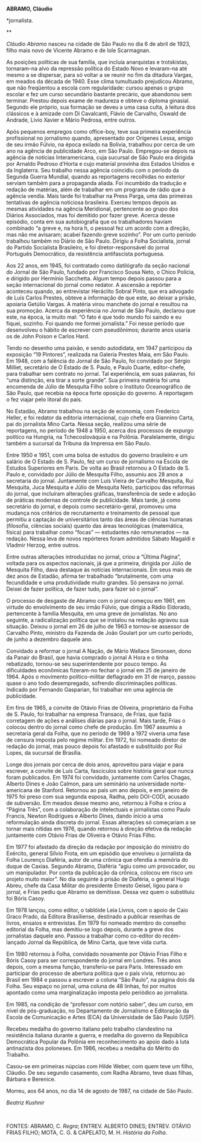 **ABRAMO, Cláudio**

\*jornalista.

** 

*Cláudio Abramo* nasceu na cidade de São Paulo no dia 6 de abril de
1923, filho mais novo de Vicente Abramo e de Iole Scarmagnan.

As posições políticas de sua família, que incluía anarquistas e
trotskistas, tornaram-na alvo da repressão política do Estado Novo e
levaram-na até mesmo a se dispersar, para só voltar a se reunir no fim
da ditadura Vargas, em meados da década de 1940. Esse clima tumultuado
prejudicou Abramo, que não freqüentou a escola com regularidade: cursou
apenas o grupo escolar e fez um curso secundário bastante precário, que
abandonou sem terminar. Prestou depois exame de madureza e obteve o
diploma ginasial. Segundo ele próprio, sua formação se deveu a uma casa
culta, à leitura dos clássicos e à amizade com Di Cavalcanti, Flávio de
Carvalho, Oswald de Andrade, Lívio Xavier e Mário Pedrosa, entre outros.

Após pequenos empregos como office-boy, teve sua primeira experiência
profissional no jornalismo quando, apresentado por Orígenes Lessa, amigo
de seu irmão Fúlvio, na época exilado na Bolívia, trabalhou por cerca de
um ano na agência de publicidade Arco, em São Paulo. Empregou-se depois
na agência de notícias Interamericana, cuja sucursal de São Paulo era
dirigida por Arnaldo Pedroso d’Horta e cujo material provinha dos
Estados Unidos e da Inglaterra. Seu trabalho nessa agência coincidiu com
o período da Segunda Guerra Mundial, quando as reportagens recolhidas no
exterior serviam também para a propaganda aliada. Foi incumbido da
tradução e redação de matérias, além de trabalhar em um programa de
rádio que a agência vendia. Mais tarde foi trabalhar na Press Parga, uma
das primeiras tentativas de agência noticiosa brasileira. Exerceu tempos
depois as mesmas atividades na agência Meridional, pertencente ao grupo
dos Diários Associados, mas foi demitido por fazer greve. Acerca desse
episódio, conta em sua autobiografia que os trabalhadores haviam
combinado “a greve e, na hora h, o pessoal fez um acordo com a direção,
mas não me avisaram; acabei fazendo greve sozinho”. Por um curto período
trabalhou também no Diário de São Paulo. Dirigiu a Folha Socialista,
jornal do Partido Socialista Brasileiro, e foi diretor-responsável do
jornal Português Democrático, da resistência antifascista portuguesa.

Aos 22 anos, em 1945, foi contratado como datilógrafo da seção nacional
do Jornal de São Paulo, fundado por Francisco Sousa Neto, o Chico
Polícia, e dirigido por Hermínio Sacchetta. Algum tempo depois passou
para a seção internacional do jornal como redator. A ascensão a repórter
aconteceu quando, ao entrevistar Heráclito Sobral Pinto, que era
advogado de Luís Carlos Prestes, obteve a informação de que este, ao
deixar a prisão, apoiaria Getúlio Vargas. A matéria virou manchete do
jornal e resultou na sua promoção. Acerca da experiência no Jornal de
São Paulo, declarou que este, na época, ia muito mal: “O fato é que todo
mundo foi saindo e eu fiquei, sozinho. Foi quando me formei jornalista.”
Foi nesse período que desenvolveu o hábito de escrever com pseudônimos;
durante anos usaria os de John Poison e Carlos Hard.

Tendo no desenho uma paixão, e sendo autodidata, em 1947 participou da
exposição “19 Pintores”, realizada na Galeria Prestes Maia, em São
Paulo. Em 1948, com a falência do Jornal de São Paulo, foi convidado por
Sérgio Milliet, secretário de O Estado de S. Paulo, e Paulo Duarte,
editor-chefe, para trabalhar sem contrato no jornal. Tal experiência, em
suas palavras, foi “uma distinção, era tirar a sorte grande”. Sua
primeira matéria foi uma encomenda de Júlio de Mesquita Filho sobre o
Instituto Oceanográfico de São Paulo, que recebia na época forte
oposição do governo. A reportagem o fez viajar pelo litoral do país.

No Estadão, Abramo trabalhou na seção de economia, com Frederico Heller,
e foi redator da editoria internacional, cujo chefe era Giannino Carta,
pai do jornalista Mino Carta. Nessa seção, realizou uma série de
reportagens, no período de 1948 a 1950, acerca dos processos de expurgo
político na Hungria, na Tchecoslováquia e na Polônia. Paralelamente,
dirigiu também a sucursal da Tribuna da Imprensa em São Paulo.

Entre 1950 e 1951, com uma bolsa de estudos do governo brasileiro e um
salário de O Estado de S. Paulo, fez um curso de jornalismo na Escola de
Estudos Superiores em Paris. De volta ao Brasil retornou a O Estado de
S. Paulo e, convidado por Júlio de Mesquita Filho, assumiu aos 28 anos a
secretaria do jornal. Juntamente com Luís Vieira de Carvalho Mesquita,
Rui Mesquita, Juca Mesquita e Júlio de Mesquita Neto, participou das
reformas do jornal, que incluíram alterações gráficas, transferência de
sede e adoção de práticas modernas de controle de publicidade. Mais
tarde, já como secretário do jornal, e depois como secretário-geral,
promoveu uma mudança nos critérios de recrutamento e treinamento de
pessoal que permitiu a captação de universitários tanto das áreas de
ciências humanas (filosofia, ciências sociais) quanto das áreas
tecnológicas (matemática, física) para trabalhar como “focas” —
estudantes não remunerados — na redação. Nessa leva de novos repórteres
foram admitidos Sábato Magaldi e Vladmir Herzog, entre outros.

Entre outras alterações introduzidas no jornal, criou a “Última Página”,
voltada para os aspectos nacionais, já que a primeira, dirigida por
Júlio de Mesquita Filho, dava destaque às notícias internacionais. Em
seus mais de dez anos de Estadão, afirma ter trabalhado “brutalmente,
com uma fecundidade e uma produtividade muito grandes. Só pensava no
jornal. Deixei de fazer política, de fazer tudo, para fazer só o
jornal”.

O processo de desgaste de Abramo com o jornal começou em 1961, em
virtude do envolvimento de seu irmão Fúlvio, que dirigia a Rádio
Eldorado, pertencente à família Mesquita, em uma greve de jornalistas.
No ano seguinte, a radicalização política que se instalou na redação
agravou sua situação. Deixou o jornal em 26 de julho de 1963 e tornou-se
assessor de Carvalho Pinto, ministro da Fazenda de João Goulart por um
curto período, de junho a dezembro daquele ano.

Convidado a reformar o jornal A Nação, de Mário Wallace Simonsen, dono
da Panair do Brasil, que havia comprado o jornal A Hora e o tinha
rebatizado, tornou-se seu superintendente por pouco tempo. As
dificuldades econômicas fizeram-no fechar o jornal em 25 de janeiro de
1964. Após o movimento político-militar deflagrado em 31 de março,
passou quase o ano todo desempregado, sofrendo discriminações políticas.
Indicado por Fernando Gasparian, foi trabalhar em uma agência de
publicidade.

Em fins de 1965, a convite de Otávio Frias de Oliveira, proprietário da
Folha de S. Paulo, foi trabalhar na empresa Transaco, de Frias, que
fazia corretagem de ações e análises diárias para o jornal. Mais tarde,
Frias o colocou dentro do jornal como chefe de produção. Em 1967 assumiu
a secretaria geral da Folha, que no período de 1969 a 1972 viveria uma
fase de censura imposta pelo regime militar. Em 1972, foi nomeado
diretor de redação do jornal, mas pouco depois foi afastado e
substituído por Rui Lopes, da sucursal de Brasília.

Longe dos jornais por cerca de dois anos, aproveitou para viajar e para
escrever, a convite de Luís Carta, fascículos sobre história geral que
nunca foram publicados. Em 1974 foi convidado, juntamente com Carlos
Chagas, Alberto Dines e João Calmon, para um seminário na universidade
norte-americana de Stanford. Retornou ao país um ano depois, e em
janeiro de 1975 foi preso com sua segunda esposa, Radha, pelo DOI-CODI,
acusado de subversão. Em meados desse mesmo ano, retornou à Folha e
criou a “Página Três”, com a colaboração de intelectuais e jornalistas
como Paulo Francis, Newton Rodrigues e Alberto Dines, dando início a uma
reformulação ainda discreta do jornal. Essas alterações só começariam a
se tornar mais nítidas em 1976, quando retornou à direção efetiva da
redação juntamente com Otávio Frias de Oliveira e Otávio Frias Filho.

Em 1977 foi afastado da direção da redação por imposição do ministro do
Exército, general Sílvio Frota, em um episódio que envolveu o jornalista
da Folha Lourenço Diaféria, autor de uma crônica que ofendia a memória
do duque de Caxias. Segundo Abramo, Diaféria “agiu como um provocador,
ou um manipulador. Por conta da publicação da crônica, colocou em risco
um projeto muito maior”. No dia seguinte à prisão de Diaféria, o general
Hugo Abreu, chefe da Casa Militar do presidente Ernesto Geisel, ligou
para o jornal, e Frias pediu que Abramo se demitisse. Dessa vez quem o
substituiu foi Bóris Casoy.

Em 1978 lançou, como editor, o tablóide Leia Livros, com o apoio de Caio
Graco Prado, da Editora Brasiliense, destinado a publicar resenhas de
livros, ensaios e entrevistas. Em 1979 foi nomeado membro do conselho
editorial da Folha, mas demitiu-se logo depois, durante a greve dos
jornalistas daquele ano. Passou a trabalhar como co-editor do
recém-lançado Jornal da República, de Mino Carta, que teve vida curta.

Em 1980 retornou à Folha, convidado novamente por Otávio Frias Filho e
Bóris Casoy para ser correspondente do jornal em Londres. Três anos
depois, com a mesma função, transferiu-se para Paris. Interessado em
participar do processo de abertura política que o país vivia, retornou
ao Brasil em 1984 e passou a escrever a coluna “São Paulo”, na página
dois da Folha. Seu espaço no jornal, uma coluna de 48 linhas, foi por
muitos apontado como uma marginalização imposta pelo periódico ao
jornalista.

Em 1985, na condição de “professor com notório saber”, deu um curso, em
nível de pós-graduação, no Departamento de Jornalismo e Editoração da
Escola de Comunicação e Artes (ECA) da Universidade de São Paulo (USP).

Recebeu medalha do governo italiano pelo trabalho clandestino na
resistência italiana durante a guerra, e medalha do governo da República
Democrática Popular da Polônia em reconhecimento ao apoio dado à luta
antinazista dos poloneses. Em 1986, recebeu a medalha do Mérito do
Trabalho.

Casou-se em primeiras núpcias com Hilde Weber, com quem teve um filho,
Cláudio. De seu segundo casamento, com Radha Abramo, teve duas filhas,
Bárbara e Berenice.

Morreu, aos 64 anos, no dia 14 de agosto de 1987, na cidade de São
Paulo.

*Beatriz Kushnir*

 

FONTES: ABRAMO, C. *Regra*; ENTREV. ALBERTO DINES; ENTREV. OTÁVIO FRIAS
FILHO; MOTA, C. G. & CAPELATO, M. H. *História da Folha*.

 
